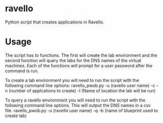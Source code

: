 ravello
=======

Python script that creates applications in Ravello.


Usage
=======

The script has to functions.   The first will create the lab environment and the second function will query the labs for the DNS names of the virtual machines.  Each of the functions will prompt for a user password after the command is run.

To create a lab environment you will need to run the script with the following command line options:
   ravello_pwob.py -u (ravello user name) -c -n (number of applcations to create) -l (Name of location the lab will be run) 

To query a ravello environment you will need to run the script with the following command line options.   This will output the DNS names in a csv file.
   ravello_pwob.py -u (ravello user name) -q -b (name of blueprint used to create lab)


